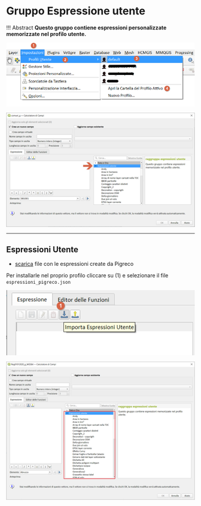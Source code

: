 # Gruppo Espressione utente

!!! Abstract
    **Questo gruppo contiene espressioni personalizzate memorizzate nel profilo utente.**

![](../../img/espressione_utente/espressione_utente1.png)

![](../../img/espressione_utente/espressione_utente2.png)

---

## Espressioni Utente

- [scarica](https://raw.githubusercontent.com/opendatasicilia/HfcQGIS-md/main/docs/prova_tu/espressioni_pigreco.json) file con le espressioni create da Pigreco

Per installarle nel proprio profilo cliccare su (1) e selezionare il file `espressioni_pigreco.json`

![](../../img/espressione_utente/espressione_utente3.png)

![](../../img/espressione_utente/espressione_utente4.png)
